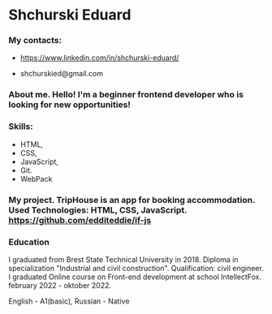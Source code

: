 # Shchurski Eduard
### My contacts:
* https://www.linkedin.com/in/shchurski-eduard/ 
* <p> shchurskied@gmail.com </p>

### About me. Hello! I'm a beginner frontend developer who is looking for new opportunities!
  
### Skills:
* HTML, 
* CSS, 
* JavaScript, 
* Git.
* WebPack

### My project. TripHouse is an app for booking accommodation. Used Technologies: HTML, CSS, JavaScript. https://github.com/edditeddie/if-js
### Education
<p>I graduated from Brest State Technical University in 2018. Diploma in specialization "Industrial and civil construction". Qualification: civil engineer. 
I graduated Online course on Front-end development at school IntellectFox. february 2022 - oktober 2022.</p>
English - A1(basic),
Russian - Native
